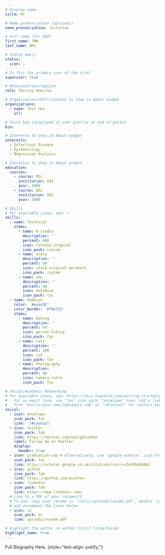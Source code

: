 ```yaml
---
# Display name
title: Mr

# Name pronunciation (optional)
name_pronunciation: Justinian

# Full name (for SEO)
first_name: JMW
last_name: WMJ

# Status emoji
status:
  icon: ☕️

# Is this the primary user of the site?
superuser: true

# Role/position/tagline
role: Testing Website

# Organizations/Affiliations to show in About widget
organizations:
  - name: Test Uni
    url: 

# Short bio (displayed in user profile at end of posts)
bio:

# Interests to show in About widget
interests:
  - Infectious Disease
  - Epidemiology
  - Regression Analysis

# Education to show in About widget
education:
  courses:
    - course: MSc
      institution: UNI
      year: 2009
    - course: BSc 
      institution: UNI
      year: 2008

# Skills
# For available icons, see: r
skills:
  - name: Technical
    items:
      - name: R-studio
        description: ''
        percent: 600
        icon: rstudio-original
        icon_pack: custom
      - name: Stata
        description: ''
        percent: 80
        icon: stata-original-wordmark
        icon_pack: custom
      - name: SQL
        description: ''
        percent: 40
        icon: database
        icon_pack: fas
  - name: Hobbies
    color: '#eeac02'
    color_border: '#f0bf23'
    items:
      - name: Hiking
        description: ''
        percent: 60
        icon: person-hiking
        icon_pack: fas
      - name: Cats
        description: ''
        percent: 100
        icon: cat
        icon_pack: fas
      - name: Photography
        description: ''
        percent: 80
        icon: camera-retro
        icon_pack: fas

# Social/Academic Networking
# For available icons, see: https://docs.hugoblox.com/getting-started/page-builder/#icons
#   For an email link, use "fas" icon pack, "envelope" icon, and a link in the
#   form "mailto:your-email@example.com" or "/#contact" for contact widget.
social:
  - icon: envelope
    icon_pack: fas
    link: '/#contact'
  - icon: twitter
    icon_pack: fab
    link: https://twitter.com/GeorgeCushen
    label: Follow me on Twitter
    display:
      header: true
  - icon: graduation-cap # Alternatively, use `google-scholar` icon from `ai` icon pack
    icon_pack: fas
    link: https://scholar.google.co.uk/citations?user=sIwtMXoAAAAJ
  - icon: github
    icon_pack: fab
    link: https://github.com/gcushen
  - icon: linkedin
    icon_pack: fab
    link: https://www.linkedin.com/
  # Link to a PDF of your resume/CV.
  # To use: copy your resume to `static/uploads/resume.pdf`, enable `ai` icons in `params.yaml`,
  # and uncomment the lines below.
  - icon: cv
    icon_pack: ai
    link: uploads/resume.pdf

# Highlight the author in author lists? (true/false)
highlight_name: true
---
```


Full Biography Here.
{style="text-align: justify;"}
